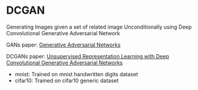# DCGAN
Generating Images given a set of related image Unconditionally using Deep Convolutional Generative Adversarial Network

GANs paper: [Generative Adversarial Networks](https://arxiv.org/abs/1406.2661)

DCGANs paper: [Unsupervised Representation Learning with Deep Convolutional Generative Adversarial Networks](https://arxiv.org/abs/1511.06434)

- mnist: Trained on mnist handwritten digits dataset
- cifar10: Trained on cifar10 generic dataset
